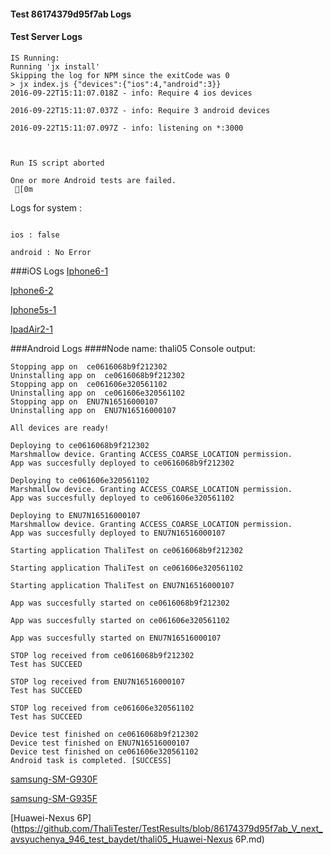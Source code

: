 #### Test 86174379d95f7ab Logs

#### Test Server Logs
```
IS Running:
Running 'jx install'
Skipping the log for NPM since the exitCode was 0
> jx index.js {"devices":{"ios":4,"android":3}}
2016-09-22T15:11:07.018Z - info: Require 4 ios devices

2016-09-22T15:11:07.037Z - info: Require 3 android devices

2016-09-22T15:11:07.097Z - info: listening on *:3000


 
Run IS script aborted
 
One or more Android tests are failed.
 [0m

```


Logs for system : 
```

ios : false

android : No Error
```


###iOS Logs
[Iphone6-1](https://github.com/ThaliTester/TestResults/blob/86174379d95f7ab_V_next_avsyuchenya_946_test_baydet/iOS_Iphone6-1.md)

[Iphone6-2](https://github.com/ThaliTester/TestResults/blob/86174379d95f7ab_V_next_avsyuchenya_946_test_baydet/iOS_Iphone6-2.md)

[Iphone5s-1](https://github.com/ThaliTester/TestResults/blob/86174379d95f7ab_V_next_avsyuchenya_946_test_baydet/iOS_Iphone5s-1.md)

[IpadAir2-1](https://github.com/ThaliTester/TestResults/blob/86174379d95f7ab_V_next_avsyuchenya_946_test_baydet/iOS_IpadAir2-1.md)


###Android Logs
####Node name: thali05
Console output:
```
Stopping app on  ce0616068b9f212302
Uninstalling app on  ce0616068b9f212302
Stopping app on  ce061606e320561102
Uninstalling app on  ce061606e320561102
Stopping app on  ENU7N16516000107
Uninstalling app on  ENU7N16516000107

All devices are ready!

Deploying to ce0616068b9f212302
Marshmallow device. Granting ACCESS_COARSE_LOCATION permission.
App was succesfully deployed to ce0616068b9f212302

Deploying to ce061606e320561102
Marshmallow device. Granting ACCESS_COARSE_LOCATION permission.
App was succesfully deployed to ce061606e320561102

Deploying to ENU7N16516000107
Marshmallow device. Granting ACCESS_COARSE_LOCATION permission.
App was succesfully deployed to ENU7N16516000107

Starting application ThaliTest on ce0616068b9f212302

Starting application ThaliTest on ce061606e320561102

Starting application ThaliTest on ENU7N16516000107

App was succesfully started on ce0616068b9f212302

App was succesfully started on ce061606e320561102

App was succesfully started on ENU7N16516000107

STOP log received from ce0616068b9f212302
Test has SUCCEED

STOP log received from ENU7N16516000107
Test has SUCCEED

STOP log received from ce061606e320561102
Test has SUCCEED

Device test finished on ce0616068b9f212302 
Device test finished on ENU7N16516000107 
Device test finished on ce061606e320561102 
Android task is completed. [SUCCESS]
```
[samsung-SM-G930F](https://github.com/ThaliTester/TestResults/blob/86174379d95f7ab_V_next_avsyuchenya_946_test_baydet/thali05_samsung-SM-G930F.md)

[samsung-SM-G935F](https://github.com/ThaliTester/TestResults/blob/86174379d95f7ab_V_next_avsyuchenya_946_test_baydet/thali05_samsung-SM-G935F.md)

[Huawei-Nexus 6P](https://github.com/ThaliTester/TestResults/blob/86174379d95f7ab_V_next_avsyuchenya_946_test_baydet/thali05_Huawei-Nexus 6P.md)


